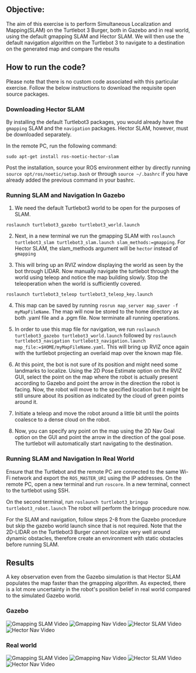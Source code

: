 ## Objective:
The aim of this exercise is to perform Simultaneous Localization and Mapping(SLAM) on the Turtlebot 3 Burger, both in Gazebo and in real world, using the default gmapping SLAM and Hector SLAM. We will then use the default navigation algorithm on the Turtlebot 3 to navigate to a destination on the generated map and compare the results 
## How to run the code?
Please note that there is no custom code associated with this particular exercise. Follow the below instructions to download the requisite open source packages.

### Downloading Hector SLAM

By installing the default Turtlebot3 packages, you would already have the ```gmapping``` SLAM and the ```navigation``` packages. Hector SLAM, however, must be downloaded separately.

In the remote PC, run the following command:

```sudo apt-get install ros-noetic-hector-slam``` 

Post the installation, source your ROS environment either by directly running ```source opt/ros/noetic/setup.bash``` or through ```source ~/.bashrc``` if you have already added the previous command in your bashrc.


### Running SLAM and Navigation In Gazebo

1. We need the default Turtlebot3 world to be open for the purposes of SLAM.

```roslaunch turtlebot3_gazebo turtlebot3_world.launch``` 

2. Next, in a new terminal we run the gmapping SLAM with ```roslaunch turtlebot3_slam turtlebot3_slam.launch slam_methods:=gmapping```. For Hector SLAM, the slam_methods argument will be ```hector``` instead of ```gmapping```

3. This will bring up an RVIZ window displaying the world as seen by the bot through LIDAR. Now manually navigate the turtlebot through the world using teleop and notice the map building slowly. Stop the teleoperation when the world is sufficiently covered.

```roslaunch turtlebot3_teleop turtlebot3_teleop_key.launch```

4. This map can be saved by running ```rosrun map_server map_saver -f myMapFileName```. The map will now be stored to the home directory as both .yaml file and a .pgm file. Now terminate all running operations.

5. In order to use this map file for navigation, we run ```roslaunch turtlebot3_gazebo turtlebot3_world.launch``` followed by ```roslaunch turtlebot3_navigation turtlebot3_navigation.launch map_file:=$HOME/myMapFileName.yaml```. This will bring up RVIZ once again with the turtlebot projecting an overlaid map over the known map file.
6. At this point, the bot is not sure of its position and might need some landmarks to localize. Using the 2D Pose Estimate option on the RVIZ GUI, select the point on the map where the robot is actually present according to Gazebo and point the arrow in the direction the robot is facing. Now, the robot will move to the specified location but it might be still unsure about its position as indicated by the cloud of green points around it.
7. Initiate a teleop and move the robot around a little bit until the points coalesce to a dense cloud on the robot.
8. Now, you can specify any point on the map using the 2D Nav Goal option on the GUI and point the arrow in the direction of the goal pose. The turtlebot will automatically start navigating to the destination. 

### Running SLAM and Navigation In Real World
Ensure that the Turtlebot and the remote PC are connected to the same Wi-Fi network and export the ```ROS_MASTER_URI``` using the IP addresses.
On the remote PC, open a new terminal and run ```roscore```. In a new terminal, connect to the turtlebot using SSH.

On the second terminal, run ```roslaunch turtlebot3_bringup turtlebot3_robot.launch```
The robot will perform the bringup procedure now. 

For the SLAM and navigation, follow steps 2-8 from the Gazebo procedure but skip the gazebo world launch since that is not required. Note that the 2D-LIDAR on the Turtlebot3 Burger cannot localize very well around dynamic obstacles, therefore create an environment with static obstacles before running SLAM. 

## Results
A key observation even from the Gazebo simulation is that Hector SLAM populates the map faster than the gmapping algorithm. As expected, there is a lot more uncertainty in the robot's position belief in real world compared to the simulated Gazebo world.

### Gazebo
![Gmapping SLAM Video](../videos/Assignment4_recordings_plots/teleop/Circle_tb.gif)
![Gmapping Nav Video](../videos/Assignment4_recordings_plots/teleop/Circle_Teleop_bag.png)
![Hector SLAM Video](../videos/Assignment4_recordings_plots/teleop/Circle_tb.gif)
![Hector Nav Video](../videos/Assignment4_recordings_plots/teleop/Circle_Teleop_bag.png)

### Real world
![Gmapping SLAM Video](../videos/Assignment4_recordings_plots/teleop/Circle_tb.gif)
![Gmapping Nav Video](../videos/Assignment4_recordings_plots/teleop/Circle_Teleop_bag.png)
![Hector SLAM Video](../videos/Assignment4_recordings_plots/teleop/Circle_tb.gif)
![Hector Nav Video](../videos/Assignment4_recordings_plots/teleop/Circle_Teleop_bag.png)
